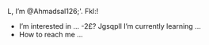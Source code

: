 L, I’m @Ahmadsal126;'. Fkl:!
- I’m interested in ...
-2£? Jgsqpll
 I’m currently learning ...
- How to reach me ...

<!---
Ahmadsal12/Ahmadsal12 is a ✨ special ✨ repository because its `README.md` (this file) appears on your GitHub profile.
You can click the Preview link to take a look at your changes.
--->
